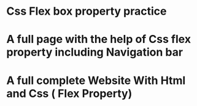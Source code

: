 # Css Flex box property practice 
# A full page with the help of Css flex property including Navigation bar
# A full complete Website With Html and Css ( Flex Property)
